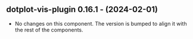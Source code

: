   ## dotplot-vis-plugin 0.16.1 - (2024-02-01)
  
  * No changes on this component. The version is bumped to align it
    with the rest of the components.
